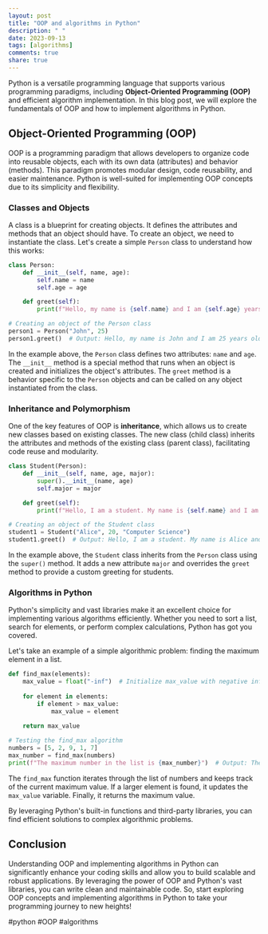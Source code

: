 ```yaml
---
layout: post
title: "OOP and algorithms in Python"
description: " "
date: 2023-09-13
tags: [algorithms]
comments: true
share: true
---
```


Python is a versatile programming language that supports various programming paradigms, including **Object-Oriented Programming (OOP)** and efficient algorithm implementation. In this blog post, we will explore the fundamentals of OOP and how to implement algorithms in Python.

## Object-Oriented Programming (OOP)

OOP is a programming paradigm that allows developers to organize code into reusable objects, each with its own data (attributes) and behavior (methods). This paradigm promotes modular design, code reusability, and easier maintenance. Python is well-suited for implementing OOP concepts due to its simplicity and flexibility.

### Classes and Objects

A class is a blueprint for creating objects. It defines the attributes and methods that an object should have. To create an object, we need to instantiate the class. Let's create a simple `Person` class to understand how this works:

```python
class Person:
    def __init__(self, name, age):
        self.name = name
        self.age = age

    def greet(self):
        print(f"Hello, my name is {self.name} and I am {self.age} years old.")

# Creating an object of the Person class
person1 = Person("John", 25)
person1.greet()  # Output: Hello, my name is John and I am 25 years old.
```

In the example above, the `Person` class defines two attributes: `name` and `age`. The `__init__` method is a special method that runs when an object is created and initializes the object's attributes. The `greet` method is a behavior specific to the `Person` objects and can be called on any object instantiated from the class.

### Inheritance and Polymorphism

One of the key features of OOP is **inheritance**, which allows us to create new classes based on existing classes. The new class (child class) inherits the attributes and methods of the existing class (parent class), facilitating code reuse and modularity.

```python
class Student(Person):
    def __init__(self, name, age, major):
        super().__init__(name, age)
        self.major = major

    def greet(self):
        print(f"Hello, I am a student. My name is {self.name} and I am {self.age} years old.")

# Creating an object of the Student class
student1 = Student("Alice", 20, "Computer Science")
student1.greet()  # Output: Hello, I am a student. My name is Alice and I am 20 years old.
```

In the example above, the `Student` class inherits from the `Person` class using the `super()` method. It adds a new attribute `major` and overrides the `greet` method to provide a custom greeting for students.

### Algorithms in Python

Python's simplicity and vast libraries make it an excellent choice for implementing various algorithms efficiently. Whether you need to sort a list, search for elements, or perform complex calculations, Python has got you covered.

Let's take an example of a simple algorithmic problem: finding the maximum element in a list.

```python
def find_max(elements):
    max_value = float("-inf")  # Initialize max_value with negative infinity
    
    for element in elements:
        if element > max_value:
            max_value = element
    
    return max_value

# Testing the find_max algorithm
numbers = [5, 2, 9, 1, 7]
max_number = find_max(numbers)
print(f"The maximum number in the list is {max_number}")  # Output: The maximum number in the list is 9
```

The `find_max` function iterates through the list of numbers and keeps track of the current maximum value. If a larger element is found, it updates the `max_value` variable. Finally, it returns the maximum value.

By leveraging Python's built-in functions and third-party libraries, you can find efficient solutions to complex algorithmic problems.

## Conclusion

Understanding OOP and implementing algorithms in Python can significantly enhance your coding skills and allow you to build scalable and robust applications. By leveraging the power of OOP and Python's vast libraries, you can write clean and maintainable code. So, start exploring OOP concepts and implementing algorithms in Python to take your programming journey to new heights!

#python #OOP #algorithms